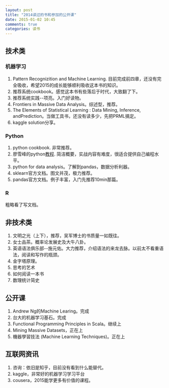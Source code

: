 ```yaml
---
layout: post
title: "2014读过的书和参加的公开课"
date: 2015-01-02 10:45
comments: true
categories: 读书
---
```


## 技术类

### 机器学习

1. Pattern Recognizition and Machine Learning. 目前完成前四章，还没有完全吸收，希望2015的成长能够顺利吸收这本书的知识。
2. 推荐系统cookbook。感觉这本书有些落后于时代，大致翻了下。
3. 推荐系统实践--项亮。入门好读物。
4. Frontiers in Massive Data Analysis。综述型，推荐。
5. The Elements of Statistical Learning : Data Mining, Inference, andPrediction。当做工具书，还没有读多少，先把PRML搞定。
6. kaggle solution分享。

### Python

1. python cookbook. 非常推荐。
2. 廖雪峰的python[教程](http://www.liaoxuefeng.com/wiki/001374738125095c955c1e6d8bb493182103fac9270762a000). 简洁概要，实战内容有难度，很适合提供自己编程水平。
3. python for data analysis。了解到pandas，数据分析利器。
4. sklearn官方文档。图文并茂，极力推荐。
5. pandas官方文档。例子丰富，入门先推荐10min那篇。

### R
粗略看了写文档。


## 非技术类

1. 文明之光（上下），推荐，吴军博士的书质量一如既往。
2. 女士品茶。概率论发展史及大牛八卦。
3. 英语语法俱乐部--施元佑。大力推荐，介绍语法的来龙去脉。以前太不看重语法，阅读和写作的瓶颈。
4. 金字塔原理。
5. 思考的艺术
6. 如何阅读一本书
7. 数理统计简史

## 公开课

1. Andrew Ng的Machine Learing。完成
2. 台大的机器学习基石。完成
3. Functional Programming Principles in Scala。继续上
4. Mining Massive Datasets，正在上
5. 機器學習技法 (Machine Learning Techniques)。正在上


## 互联网资讯

1. 咨询：依旧是知乎，目前没有看到什么能替代。
2. kaggle，非常好的机器学习学习平台
3. cousera，2015能学更多有价值的课程。